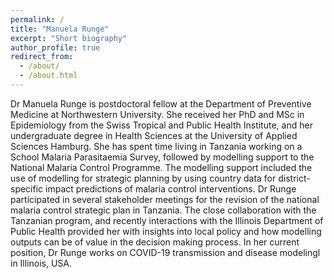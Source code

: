 ```yaml
---
permalink: /
title: "Manuela Runge"
excerpt: "Short biography"
author_profile: true
redirect_from: 
  - /about/
  - /about.html
---
```


Dr Manuela Runge is postdoctoral fellow at the Department of Preventive Medicine at Northwestern University. 
She received her PhD and MSc in Epidemiology from the Swiss Tropical and Public Health Institute, and her undergraduate degree in Health Sciences at the University of Applied Sciences Hamburg. 
She has spent time living in Tanzania working on a School Malaria Parasitaemia Survey, followed by modelling support to the National Malaria Control Programme. 
The modelling support included the use of modelling for strategic planning by using country data for district-specific impact predictions of malaria control interventions. 
Dr Runge participated in several stakeholder meetings for the revision of the national malaria control strategic plan in Tanzania. 
The close collaboration with the Tanzanian program, and recently interactions with the Illinois Department of Public Health provided her with insights into local policy and how modelling outputs can be of value in the decision making process. 
In her current position, Dr Runge works on COVID-19 transmission and disease modelingl in Illinois, USA.  
